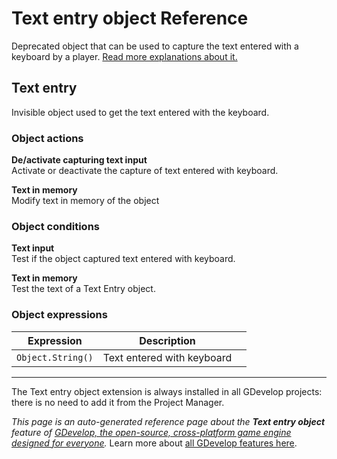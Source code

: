# Text entry object Reference

Deprecated object that can be used to capture the text entered with a keyboard by a player. [Read more explanations about it.](/gdevelop5/objects/text_entry)



## Text entry 

Invisible object used to get the text entered with the keyboard. 

### Object actions

**De/activate capturing text input**  
Activate or deactivate the capture of text entered with keyboard.

**Text in memory**  
Modify text in memory of the object

### Object conditions

**Text input**  
Test if the object captured text entered with keyboard.

**Text in memory**  
Test the text of a Text Entry object.

### Object expressions

| Expression | Description |  |
|-----|-----|-----|
| `Object.String()` | Text entered with keyboard ||
---

The Text entry object extension is always installed in all GDevelop projects: there is no need to add it from the Project Manager.

*This page is an auto-generated reference page about the **Text entry object** feature of [GDevelop, the open-source, cross-platform game engine designed for everyone](https://gdevelop.io/).* Learn more about [all GDevelop features here](/gdevelop5/all-features).